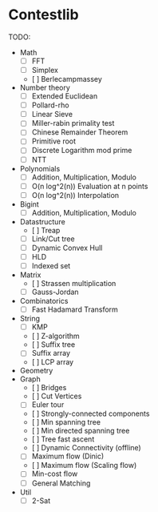 # Contestlib

TODO:
- Math
  - [ ] FFT
  - [ ] Simplex
  - [ ] Berlecampmassey
- Number theory
  - [ ] Extended Euclidean
  - [ ] Pollard-rho
  - [ ] Linear Sieve
  - [ ] Miller-rabin primality test
  - [ ] Chinese Remainder Theorem
  - [ ] Primitive root
  - [ ] Discrete Logarithm mod prime
  - [ ] NTT
- Polynomials
  - [ ] Addition, Multiplication, Modulo
  - [ ] O(n log^2(n)) Evaluation at n points
  - [ ] O(n log^2(n)) Interpolation
- Bigint
  - [ ] Addition, Multiplication, Modulo
- Datastructure
  - [ ] Treap
  - [ ] Link/Cut tree
  - [ ] Dynamic Convex Hull
  - [ ] HLD
  - [ ] Indexed set
- Matrix
  - [ ] Strassen multiplication
  - [ ] Gauss-Jordan
- Combinatorics
  - [ ] Fast Hadamard Transform
- String
  - [ ] KMP
  - [ ] Z-algorithm
  - [ ] Suffix tree
  - [ ] Suffix array
  - [ ] LCP array
- Geometry
- Graph
  - [ ] Bridges
  - [ ] Cut Vertices
  - [ ] Euler tour
  - [ ] Strongly-connected components
  - [ ] Min spanning tree
  - [ ] Min directed spanning tree
  - [ ] Tree fast ascent
  - [ ] Dynamic Connectivity (offline)
  - [ ] Maximum flow (Dinic)
  - [ ] Maximum flow (Scaling flow)
  - [ ] Min-cost flow
  - [ ] General Matching
- Util
  - [ ] 2-Sat
